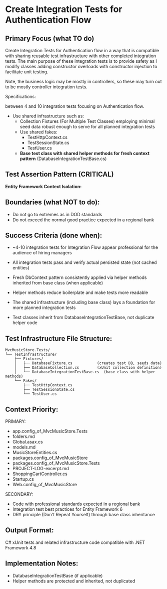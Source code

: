 # Create Integration Tests for Authentication Flow

## Primary Focus (what TO do)

Create Integration Tests for Authentication flow in a way that is compatible with sharing reusable test infrastructure with other completed integration tests.   The main purpose of these integration tests is to provide safety as I modify classes adding constructor overloads with constructor injection to facilitate unit testing.

Note, the business logic may be mostly in controllers, so these may turn out to be mostly controller integration tests.


Specifications:

between 4 and 10 integration tests focusing on Authentication flow.

- Use shared infrastructure such as:
  - Collection Fixtures (For Multiple Test Classes) employing minimal seed data robust enough to serve for all planned integration tests
  - Use shared fakes:
    - TestHttpContext.cs
    - TestSessionState.cs
    - TestUser.cs
  - **Base test class with shared helper methods for fresh context pattern** (DatabaseIntegrationTestBase.cs)

## Test Assertion Pattern (CRITICAL)

**Entity Framework Context Isolation:**



## Boundaries (what NOT to do):

- Do not go to extremes as in DOD standards
- Do not exceed the normal good practice expected in a regional bank


## Success Criteria (done when):

- ~4-10 integration tests for Integration Flow appear professional for the audience of hiring managers
- All integration tests pass and verify actual persisted state (not cached entities)
- Fresh DbContext pattern consistently applied via helper methods inherited from base class  (when applicable)

- Helper methods reduce boilerplate and make tests more readable
- The shared infrastructure (including base class) lays a foundation for more planned integration tests
- Test classes inherit from DatabaseIntegrationTestBase, not duplicate helper code

## Test Infrastructure File Structure:

```
MvcMusicStore.Tests/
└── TestInfrastructure/
    ├── Fixtures/
    │   ├── DatabaseFixture.cs           (creates test DB, seeds data)
    │   ├── DatabaseCollection.cs        (xUnit collection definition)
    │   └── DatabaseIntegrationTestBase.cs  (base class with helper methods)
    └── Fakes/
        ├── TestHttpContext.cs
        ├── TestSessionState.cs
        └── TestUser.cs
```

## Context Priority:

PRIMARY:

- app.config_of_MvcMusicStore.Tests
- folders.md
- Global.asax.cs
- models.md
- MusicStoreEntities.cs
- packages.config_of_MvcMusicStore
- packages.config_of_MvcMusicStore.Tests
- PROJECT-LOG-excerpt.md
- ShoppingCartController.cs
- Startup.cs
- Web.config_of_MvcMusicStore

SECONDARY:

- Code with professional standards expected in a regional bank
- Integration test best practices for Entity Framework 6
- DRY principle (Don't Repeat Yourself) through base class inheritance

## Output Format:

C# xUnit tests and related infrastructure code compatible with .NET Framework 4.8


## Implementation Notes:

- DatabaseIntegrationTestBase (if applicable)
- Helper methods are protected and inherited, not duplicated
